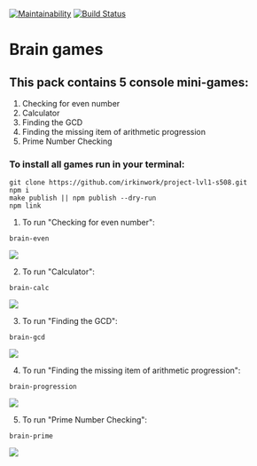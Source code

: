 [![Maintainability](https://api.codeclimate.com/v1/badges/c473c8834d30a4e5633b/maintainability)](https://codeclimate.com/github/irkinwork/project-lvl1-s508/maintainability) [![Build Status](https://travis-ci.org/irkinwork/project-lvl1-s508.svg?branch=master)](https://travis-ci.org/irkinwork/project-lvl1-s508)

# Brain games

## This pack contains 5 console mini-games: 

1. Checking for even number
1. Calculator
1. Finding the GCD
1. Finding the missing item of arithmetic progression
1. Prime Number Checking

### To install all games run in your terminal:

```
git clone https://github.com/irkinwork/project-lvl1-s508.git
npm i
make publish || npm publish --dry-run
npm link
````
1. To run "Checking for even number":
```
brain-even
```

![](https://irkinwork.github.io/project-lvl1-s508/preview/even.gif)

2. To run "Calculator":
```
brain-calc
```

![](https://irkinwork.github.io/project-lvl1-s508/preview/calc.gif)

3. To run "Finding the GCD":
```
brain-gcd
```

![](https://irkinwork.github.io/project-lvl1-s508/preview/gcd.gif)

4. To run "Finding the missing item of arithmetic progression":
```
brain-progression
```

![](https://irkinwork.github.io/project-lvl1-s508/preview/prog.gif)

5. To run "Prime Number Checking":

```
brain-prime
```

![](https://irkinwork.github.io/project-lvl1-s508/preview/prime.gif)
